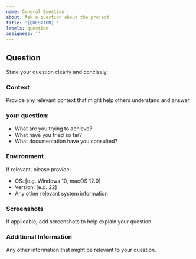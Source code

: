 ```yaml
---
name: General Question
about: Ask a question about the project
title: '[QUESTION] '
labels: question
assignees: ''
---
```


## Question
State your question clearly and concisely.

### Context
Provide any relevant context that might help others understand and answer 

### your question:

- What are you trying to achieve?
- What have you tried so far?
- What documentation have you consulted?

### Environment
If relevant, please provide:

- OS: [e.g. Windows 10, macOS 12.0]
- Version: [e.g. 22]
- Any other relevant system information

### Screenshots
If applicable, add screenshots to help explain your question.

### Additional Information
Any other information that might be relevant to your question.